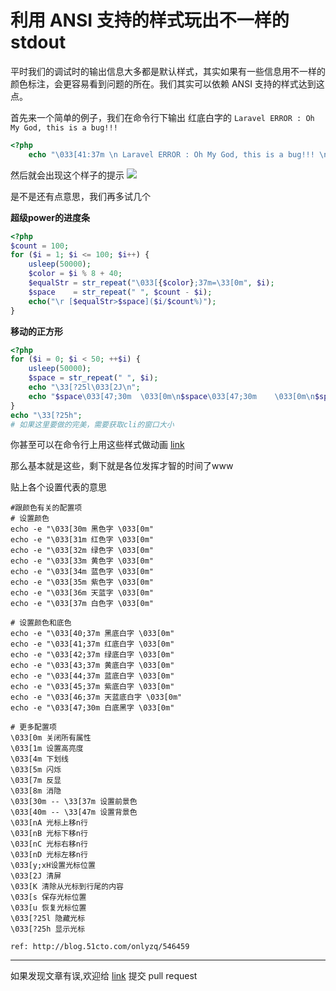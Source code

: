 
# 利用 ANSI 支持的样式玩出不一样的 stdout

平时我们的调试时的输出信息大多都是默认样式，其实如果有一些信息用不一样的颜色标注，会更容易看到问题的所在。我们其实可以依赖 ANSI 支持的样式达到这点。


首先来一个简单的例子，我们在命令行下输出 红底白字的 `Laravel ERROR : Oh My God, this is a bug!!!`
```php
<?php
    echo "\033[41:37m \n Laravel ERROR : Oh My God, this is a bug!!! \n";
```

然后就会出现这个样子的提示
![](https://raw.githubusercontent.com/Kuri-su/My-blog/master/assets/ANSI_color1.png)

是不是还有点意思，我们再多试几个

**超级power的进度条**
```php
<?php
$count = 100;
for ($i = 1; $i <= 100; $i++) {
    usleep(50000);
    $color = $i % 8 + 40;
    $equalStr = str_repeat("\033[{$color};37m=\33[0m", $i);
    $space    = str_repeat(" ", $count - $i);
    echo("\r [$equalStr>$space]($i/$count%)");
}
```

**移动的正方形**
```php
<?php
for ($i = 0; $i < 50; ++$i) {
    usleep(50000);
    $space = str_repeat(" ", $i);
    echo "\33[?25l\033[2J\n";
    echo "$space\033[47;30m  \033[0m\n$space\033[47;30m    \033[0m\n$space\033[47;30m      \033[0m\n$space\033[47;30m        \033[0m";
}
echo "\33[?25h";
# 如果这里要做的完美，需要获取cli的窗口大小
```
你甚至可以在命令行上用这些样式做动画 [link](https://github.com/klange/nyancat)

那么基本就是这些，剩下就是各位发挥才智的时间了www

贴上各个设置代表的意思
```
#跟颜色有关的配置项
# 设置颜色
echo -e "\033[30m 黑色字 \033[0m"
echo -e "\033[31m 红色字 \033[0m"
echo -e "\033[32m 绿色字 \033[0m"
echo -e "\033[33m 黄色字 \033[0m"
echo -e "\033[34m 蓝色字 \033[0m"
echo -e "\033[35m 紫色字 \033[0m"
echo -e "\033[36m 天蓝字 \033[0m"
echo -e "\033[37m 白色字 \033[0m"

# 设置颜色和底色
echo -e "\033[40;37m 黑底白字 \033[0m"
echo -e "\033[41;37m 红底白字 \033[0m"
echo -e "\033[42;37m 绿底白字 \033[0m"
echo -e "\033[43;37m 黄底白字 \033[0m"
echo -e "\033[44;37m 蓝底白字 \033[0m"
echo -e "\033[45;37m 紫底白字 \033[0m"
echo -e "\033[46;37m 天蓝底白字 \033[0m"
echo -e "\033[47;30m 白底黑字 \033[0m"

# 更多配置项
\033[0m 关闭所有属性
\033[1m 设置高亮度
\033[4m 下划线
\033[5m 闪烁
\033[7m 反显
\033[8m 消隐
\033[30m -- \33[37m 设置前景色
\033[40m -- \33[47m 设置背景色
\033[nA 光标上移n行
\033[nB 光标下移n行
\033[nC 光标右移n行
\033[nD 光标左移n行
\033[y;xH设置光标位置
\033[2J 清屏
\033[K 清除从光标到行尾的内容
\033[s 保存光标位置
\033[u 恢复光标位置
\033[?25l 隐藏光标
\033[?25h 显示光标 

ref: http://blog.51cto.com/onlyzq/546459
```

-----
如果发现文章有误,欢迎给 [link](https://github.com/Kuri-su/my-tmp-blog/blob/master/gist/ANSI_color.md) 提交 pull request